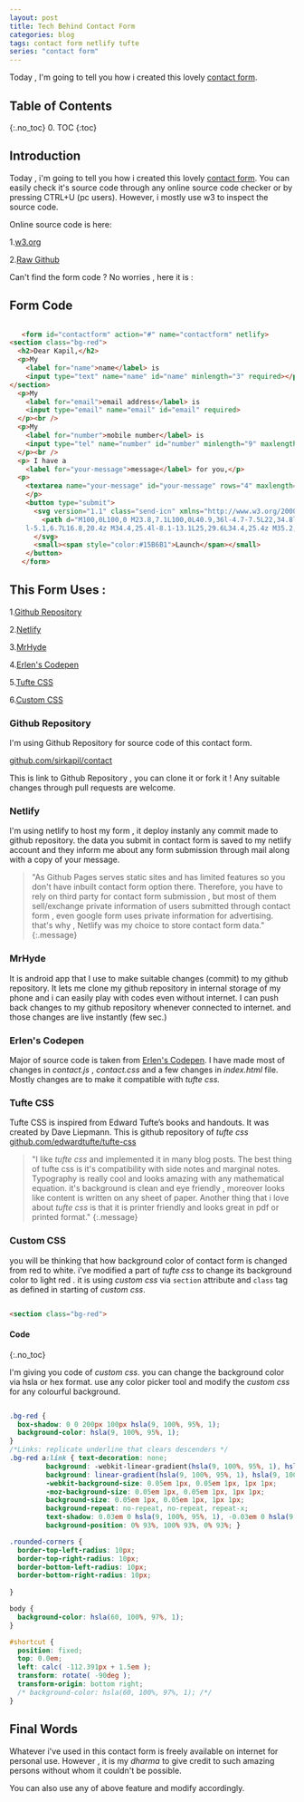 ```yaml
---
layout: post
title: Tech Behind Contact Form
categories: blog
tags: contact form netlify tufte
series: "contact form"
---
```

Today , I'm going to tell you how i created this lovely [contact form](/contact).
<!--more-->
## Table of Contents
{:.no_toc}
0. TOC
{:toc}



## Introduction

Today , i'm going to tell you how i created this lovely [contact form](/contact). You can easily check it's source code through any online source code checker or by pressing CTRL+U (pc users). However, i mostly use w3 to inspect the source code.

Online source code is here: 

1.[w3.org](https://validator.w3.org/nu/?showsource=yes&showimagereport=yes&doc=https%3A%2F%2Fcontact.sirkapil.me%2F)

2.[Raw Github](https://raw.githubusercontent.com/sirkapil/contact/gh-pages/index.html)

Can't find the form code ? No worries , here it is :

## Form Code 

~~~html

   <form id="contactform" action="#" name="contactform" netlify>
<section class="bg-red">
  <h2>Dear Kapil,</h2>
  <p>My
    <label for="name">name</label> is
    <input type="text" name="name" id="name" minlength="3" required></p>
</section>
  <p>My
    <label for="email">email address</label> is
    <input type="email" name="email" id="email" required>
  </p><br />
  <p>My
    <label for="number">mobile number</label> is
    <input type="tel" name="number" id="number" minlength="9" maxlength="14" required>
  </p><br />
  <p> I have a
    <label for="your-message">message</label> for you,</p>
  <p>
    <textarea name="your-message" id="your-message" rows="4" maxlength="10000" class="expanding" required></textarea>
    </p>
    <button type="submit">
      <svg version="1.1" class="send-icn" xmlns="http://www.w3.org/2000/svg" xmlns:xlink="http://www.w3.org/1999/xlink" x="0px" y="0px" width="100px" height="36px" viewBox="0 0 100 36" enable-background="new 0 0 100 36" xml:space="preserve">
        <path d="M100,0L100,0 M23.8,7.1L100,0L40.9,36l-4.7-7.5L22,34.8l-4-11L0,30.5L16.4,8.7l5.4,15L23,7L23.8,7.1z M16.8,20.4l-1.5-4.3
	l-5.1,6.7L16.8,20.4z M34.4,25.4l-8.1-13.1L25,29.6L34.4,25.4z M35.2,13.2l8.1,13.1L70,9.9L35.2,13.2z" />
      </svg>
      <small><span style="color:#15B6B1">Launch</span></small>
    </button>
   </form>

~~~

## This Form Uses :

1.[Github Repository](#github-repository)

2.[Netlify](#netlify)

3.[MrHyde](#mrhyde)

4.[Erlen's Codepen](#erlens-codepen)

5.[Tufte CSS](#tufte-css)

6.[Custom CSS](#custom-css)

### Github Repository

I'm using Github Repository for source code of this contact form.

[github.com/sirkapil/contact](//github.com/sirkapil/contact)

This is link to Github Repository , you can clone it or fork it ! Any suitable changes through pull requests are welcome.

### Netlify

I'm using netlify to host my form , it deploy instanly any commit made to github repository. the data you submit in contact form is saved to my netlify account and they inform me about any form submission through mail along with a copy of your message.

>"As Github Pages serves static sites and has limited features so you don't have inbuilt contact form option there. Therefore, you have to rely on third party for contact form submission , but most of them sell/exchange private information of users submitted through contact form , even  google form uses private information for advertising. that's why , Netlify was my choice to store contact form data."
{:.message}

### MrHyde 

It is android app that I use to make suitable changes (commit) to my github repository. It lets me clone my github repository in internal storage of my phone and i can easily play with codes even without internet. I can push back changes to my github repository whenever connected to internet. and those changes are live instantly (few sec.)

### Erlen's Codepen

Major of source code is taken from  [Erlen's Codepen](https://www.erlen.co.uk/minimal-contact-form-with-expanding-textareas/).
I have made most of changes in  _contact.js_ , _contact.css_ and a few changes in _index.html_ file. Mostly changes are to make it compatible with _tufte css._

### Tufte CSS

Tufte CSS is inspired from Edward Tufte’s books and handouts. It was created by Dave Liepmann. This is github repository of _tufte css_
[github.com/edwardtufte/tufte-css](//github.com/edwardtufte/tufte-css)

>"I like _tufte css_ and implemented it in many blog posts. The best thing of tufte css is it's compatibility with side notes and marginal notes. Typography is really cool and looks amazing with any mathematical equation. it's background is clean and eye friendly , moreover looks like content is written on any sheet of paper. Another thing that i love about _tufte css_ is that it is printer friendly and looks great in pdf or printed format."
{:.message}

### Custom CSS

you will be thinking that how background color of contact form is changed from red to white. i've modified a part of _tufte css_ to change its background color to light red . it is using _custom css_ via `section` attribute and `class` tag as defined in starting of _custom css_.

~~~html

<section class="bg-red">

~~~

#### Code
{:.no_toc}

I'm giving you code of _custom css_.  you can change the background color via hsla or hex format. use any color picker tool and modify the _custom css_ for any colourful background.

~~~css

.bg-red {
  box-shadow: 0 0 200px 100px hsla(9, 100%, 95%, 1);
  background-color: hsla(9, 100%, 95%, 1);
}
/*Links: replicate underline that clears descenders */
.bg-red a:link { text-decoration: none;
         background: -webkit-linear-gradient(hsla(9, 100%, 95%, 1), hsla(9, 100%, 95%, 1)), -webkit-linear-gradient(hsla(9, 100%, 95%, 1), hsla(9, 100%, 95%, 1)), -webkit-linear-gradient(#333, #333);
         background: linear-gradient(hsla(9, 100%, 95%, 1), hsla(9, 100%, 95%, 1)), linear-gradient(hsla(9, 100%, 95%, 1), hsla(9, 100%, 95%, 1)), linear-gradient(#333, #333);
         -webkit-background-size: 0.05em 1px, 0.05em 1px, 1px 1px;
         -moz-background-size: 0.05em 1px, 0.05em 1px, 1px 1px;
         background-size: 0.05em 1px, 0.05em 1px, 1px 1px;
         background-repeat: no-repeat, no-repeat, repeat-x;
         text-shadow: 0.03em 0 hsla(9, 100%, 95%, 1), -0.03em 0 hsla(9, 100%, 95%, 1), 0 0.03em hsla(9, 100%, 95%, 1), 0 -0.03em hsla(9, 100%, 95%, 1), 0.06em 0 hsla(9, 100%, 95%, 1), -0.06em 0 hsla(9, 100%, 95%, 1), 0.09em 0 hsla(9, 100%, 95%, 1), -0.09em 0 hsla(9, 100%, 95%, 1), 0.12em 0 hsla(9, 100%, 95%, 1), -0.12em 0 hsla(9, 100%, 95%, 1), 0.15em 0 hsla(9, 100%, 95%, 1), -0.15em 0 hsla(9, 100%, 95%, 1);
         background-position: 0% 93%, 100% 93%, 0% 93%; }

.rounded-corners {
  border-top-left-radius: 10px;
  border-top-right-radius: 10px;
  border-bottom-left-radius: 10px;
  border-bottom-right-radius: 10px;
  
}

body {
  background-color: hsla(60, 100%, 97%, 1);
}

#shortcut {
  position: fixed;
  top: 0.0em;
  left: calc( -112.391px + 1.5em );
  transform: rotate( -90deg );
  transform-origin: bottom right;
  /* background-color: hsla(60, 100%, 97%, 1); /*/
}

~~~

## Final Words 

Whatever i've used in this contact form is freely available on internet for personal use. However , it is my _dharma_ to give credit to such amazing persons without whom it couldn't be possible.

You can also use any of above feature and modify accordingly.

